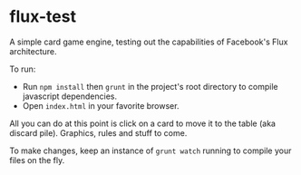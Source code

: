 flux-test
=========

A simple card game engine, testing out the capabilities of Facebook's Flux architecture.

To run:

- Run ```npm install``` then ```grunt``` in the project's root directory to compile javascript dependencies.
- Open ```index.html``` in your favorite browser.

All you can do at this point is click on a card to move it to the table (aka discard pile). Graphics, rules and stuff to come.

To make changes, keep an instance of ```grunt watch``` running to compile your files on the fly.
